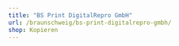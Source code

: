 ```yaml
---
title: "BS Print DigitalRepro GmbH"
url: /braunschweig/bs-print-digitalrepro-gmbh/
shop: Kopieren
---
```

